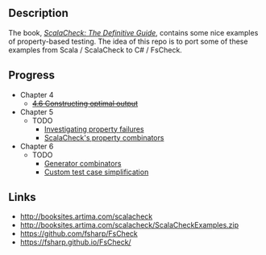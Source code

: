 
## Description

The book, [_ScalaCheck: The Definitive Guide_](http://www.artima.com/shop/scalacheck), contains some nice examples
of property-based testing. The idea of this repo is to port some of these
examples from Scala / ScalaCheck to C# / FsCheck.

## Progress

* Chapter 4
    * ~~[4.6 Constructing optimal output](http://booksites.artima.com/scalacheck/examples/html/ch04.html#sec6)~~
* Chapter 5
    * TODO 
	    * [Investigating property failures](http://booksites.artima.com/scalacheck/examples/html/ch05.html#sec1)
    	* [ScalaCheck's property combinators](http://booksites.artima.com/scalacheck/examples/html/ch05.html#sec2) 
* Chapter 6 
    * TODO 
	    * [Generator combinators](http://booksites.artima.com/scalacheck/examples/html/ch06.html#sec1) 
	    * [Custom test case simplification](http://booksites.artima.com/scalacheck/examples/html/ch06.html#sec2) 

## Links

* http://booksites.artima.com/scalacheck
* http://booksites.artima.com/scalacheck/ScalaCheckExamples.zip
* https://github.com/fsharp/FsCheck
* https://fsharp.github.io/FsCheck/
